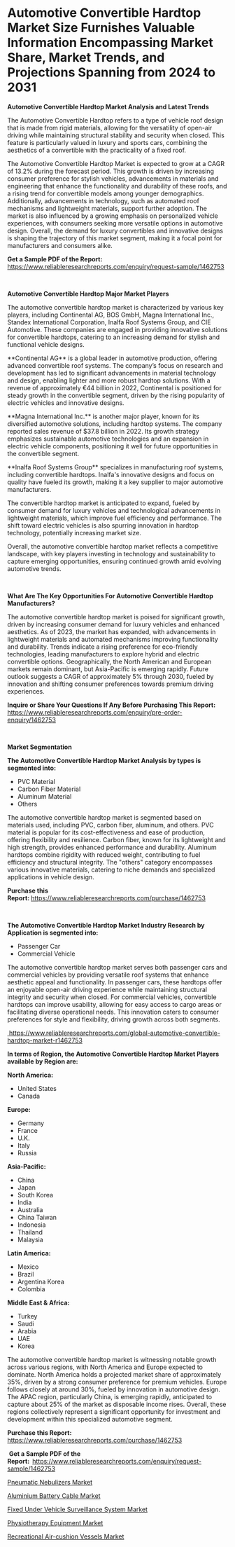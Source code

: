 <p><h1>Automotive Convertible Hardtop Market Size Furnishes Valuable Information Encompassing Market Share, Market Trends, and Projections Spanning from 2024 to 2031</h1></p><p><strong>Automotive Convertible Hardtop Market Analysis and Latest Trends</strong></p>
<p><p>The Automotive Convertible Hardtop refers to a type of vehicle roof design that is made from rigid materials, allowing for the versatility of open-air driving while maintaining structural stability and security when closed. This feature is particularly valued in luxury and sports cars, combining the aesthetics of a convertible with the practicality of a fixed roof. </p><p>The Automotive Convertible Hardtop Market is expected to grow at a CAGR of 13.2% during the forecast period. This growth is driven by increasing consumer preference for stylish vehicles, advancements in materials and engineering that enhance the functionality and durability of these roofs, and a rising trend for convertible models among younger demographics. Additionally, advancements in technology, such as automated roof mechanisms and lightweight materials, support further adoption. The market is also influenced by a growing emphasis on personalized vehicle experiences, with consumers seeking more versatile options in automotive design. Overall, the demand for luxury convertibles and innovative designs is shaping the trajectory of this market segment, making it a focal point for manufacturers and consumers alike.</p></p>
<p><strong>Get a Sample PDF of the Report:&nbsp;</strong> <a href="https://www.reliableresearchreports.com/enquiry/request-sample/1462753?utm_campaign=123&utm_medium=2&utm_source=Github&utm_content=ia&utm_term=04112024&utm_id=automotive-convertible-hardtop">https://www.reliableresearchreports.com/enquiry/request-sample/1462753</a></p>
<p>&nbsp;</p>
<p><strong>Automotive Convertible Hardtop Major Market Players</strong></p>
<p><p>The automotive convertible hardtop market is characterized by various key players, including Continental AG, BOS GmbH, Magna International Inc., Standex International Corporation, Inalfa Roof Systems Group, and CIE Automotive. These companies are engaged in providing innovative solutions for convertible hardtops, catering to an increasing demand for stylish and functional vehicle designs.</p><p>**Continental AG** is a global leader in automotive production, offering advanced convertible roof systems. The company’s focus on research and development has led to significant advancements in material technology and design, enabling lighter and more robust hardtop solutions. With a revenue of approximately €44 billion in 2022, Continental is positioned for steady growth in the convertible segment, driven by the rising popularity of electric vehicles and innovative designs.</p><p>**Magna International Inc.** is another major player, known for its diversified automotive solutions, including hardtop systems. The company reported sales revenue of $37.8 billion in 2022. Its growth strategy emphasizes sustainable automotive technologies and an expansion in electric vehicle components, positioning it well for future opportunities in the convertible segment.</p><p>**Inalfa Roof Systems Group** specializes in manufacturing roof systems, including convertible hardtops. Inalfa's innovative designs and focus on quality have fueled its growth, making it a key supplier to major automotive manufacturers. </p><p>The convertible hardtop market is anticipated to expand, fueled by consumer demand for luxury vehicles and technological advancements in lightweight materials, which improve fuel efficiency and performance. The shift toward electric vehicles is also spurring innovation in hardtop technology, potentially increasing market size.</p><p>Overall, the automotive convertible hardtop market reflects a competitive landscape, with key players investing in technology and sustainability to capture emerging opportunities, ensuring continued growth amid evolving automotive trends.</p></p>
<p>&nbsp;</p>
<p><strong>What Are The Key Opportunities For Automotive Convertible Hardtop Manufacturers?</strong></p>
<p><p>The automotive convertible hardtop market is poised for significant growth, driven by increasing consumer demand for luxury vehicles and enhanced aesthetics. As of 2023, the market has expanded, with advancements in lightweight materials and automated mechanisms improving functionality and durability. Trends indicate a rising preference for eco-friendly technologies, leading manufacturers to explore hybrid and electric convertible options. Geographically, the North American and European markets remain dominant, but Asia-Pacific is emerging rapidly. Future outlook suggests a CAGR of approximately 5% through 2030, fueled by innovation and shifting consumer preferences towards premium driving experiences.</p></p>
<p><strong>Inquire or Share Your Questions If Any Before Purchasing This Report:</strong> <a href="https://www.reliableresearchreports.com/enquiry/pre-order-enquiry/1462753?utm_campaign=123&utm_medium=2&utm_source=Github&utm_content=ia&utm_term=04112024&utm_id=automotive-convertible-hardtop">https://www.reliableresearchreports.com/enquiry/pre-order-enquiry/1462753</a></p>
<p>&nbsp;</p>
<p><strong>Market Segmentation</strong></p>
<p><strong>The Automotive Convertible Hardtop Market Analysis by types is segmented into:</strong></p>
<p><ul><li>PVC Material</li><li>Carbon Fiber Material</li><li>Aluminum Material</li><li>Others</li></ul></p>
<p><p>The automotive convertible hardtop market is segmented based on materials used, including PVC, carbon fiber, aluminum, and others. PVC material is popular for its cost-effectiveness and ease of production, offering flexibility and resilience. Carbon fiber, known for its lightweight and high strength, provides enhanced performance and durability. Aluminum hardtops combine rigidity with reduced weight, contributing to fuel efficiency and structural integrity. The "others" category encompasses various innovative materials, catering to niche demands and specialized applications in vehicle design.</p></p>
<p><strong>Purchase this Report:&nbsp;</strong><a href="https://www.reliableresearchreports.com/purchase/1462753?utm_campaign=123&utm_medium=2&utm_source=Github&utm_content=ia&utm_term=04112024&utm_id=automotive-convertible-hardtop">https://www.reliableresearchreports.com/purchase/1462753</a></p>
<p>&nbsp;</p>
<p><strong>The Automotive Convertible Hardtop Market Industry Research by Application is segmented into:</strong></p>
<p><ul><li>Passenger Car</li><li>Commercial Vehicle</li></ul></p>
<p><p>The automotive convertible hardtop market serves both passenger cars and commercial vehicles by providing versatile roof systems that enhance aesthetic appeal and functionality. In passenger cars, these hardtops offer an enjoyable open-air driving experience while maintaining structural integrity and security when closed. For commercial vehicles, convertible hardtops can improve usability, allowing for easy access to cargo areas or facilitating diverse operational needs. This innovation caters to consumer preferences for style and flexibility, driving growth across both segments.</p></p>
<p><a href="https://www.reliableresearchreports.com/global-automotive-convertible-hardtop-market-r1462753?utm_campaign=123&utm_medium=2&utm_source=Github&utm_content=ia&utm_term=04112024&utm_id=automotive-convertible-hardtop">&nbsp;https://www.reliableresearchreports.com/global-automotive-convertible-hardtop-market-r1462753</a></p>
<p><strong>In terms of Region, the Automotive Convertible Hardtop Market Players available by Region are:</strong></p>
<p>
    <p> <strong> North America: </strong>
        <ul>
            <li>United States</li>
            <li>Canada</li>
        </ul>
        </p> 
    <p> <strong> Europe: </strong>
        <ul>
            <li>Germany</li>
            <li>France</li>
            <li>U.K.</li>
            <li>Italy</li>
            <li>Russia</li>
        </ul>
        </p> 
    <p> <strong> Asia-Pacific: </strong>
        <ul>
            <li>China</li>
            <li>Japan</li>
            <li>South Korea</li>
            <li>India</li>
            <li>Australia</li>
            <li>China Taiwan</li>
            <li>Indonesia</li>
            <li>Thailand</li>
            <li>Malaysia</li>
        </ul>
        </p> 
    <p> <strong> Latin America: </strong>
        <ul>
            <li>Mexico</li>
            <li>Brazil</li>
            <li>Argentina Korea</li>
            <li>Colombia</li>
        </ul>
        </p> 
    <p> <strong> Middle East & Africa: </strong>
        <ul>
            <li>Turkey</li>
            <li>Saudi</li>
            <li>Arabia</li>
            <li>UAE</li>
            <li>Korea</li>
        </ul>
    </p>
    </p>
<p><p>The automotive convertible hardtop market is witnessing notable growth across various regions, with North America and Europe expected to dominate. North America holds a projected market share of approximately 35%, driven by a strong consumer preference for premium vehicles. Europe follows closely at around 30%, fueled by innovation in automotive design. The APAC region, particularly China, is emerging rapidly, anticipated to capture about 25% of the market as disposable income rises. Overall, these regions collectively represent a significant opportunity for investment and development within this specialized automotive segment.</p></p>
<p><strong>Purchase this Report: </strong><a href="https://www.reliableresearchreports.com/purchase/1462753?utm_campaign=123&utm_medium=2&utm_source=Github&utm_content=ia&utm_term=04112024&utm_id=automotive-convertible-hardtop">https://www.reliableresearchreports.com/purchase/1462753</a></p>
<p>&nbsp;<strong>Get a Sample PDF of the Report:&nbsp;&nbsp;</strong><a href="https://www.reliableresearchreports.com/enquiry/request-sample/1462753?utm_campaign=123&utm_medium=2&utm_source=Github&utm_content=ia&utm_term=04112024&utm_id=automotive-convertible-hardtop">https://www.reliableresearchreports.com/enquiry/request-sample/1462753</a></p>
<p><strong></strong></p>
<p><p><a href="https://issuu.com/reportprime-2/docs/pneumatic-nebulizers-market-size-20_62ea45c7e00167?utm_campaign=123&utm_medium=2&utm_source=Github&utm_content=ia&utm_term=04112024&utm_id=automotive-convertible-hardtop">Pneumatic Nebulizers Market</a></p><p><a href="https://github.com/JamesCox407/Market-Research-Report-List-1/blob/main/aluminium-battery-cable-market.md?utm_campaign=123&utm_medium=2&utm_source=Github&utm_content=ia&utm_term=04112024&utm_id=automotive-convertible-hardtop">Aluminium Battery Cable Market</a></p><p><a href="https://github.com/tacitam515l/Market-Research-Report-List-1/blob/main/fixed-under-vehicle-surveillance-system-market.md?utm_campaign=123&utm_medium=2&utm_source=Github&utm_content=ia&utm_term=04112024&utm_id=automotive-convertible-hardtop">Fixed Under Vehicle Surveillance System Market</a></p><p><a href="https://issuu.com/reportprime-2/docs/physiotherapy-equipment-market-size_fc1dcf221b0fda?utm_campaign=123&utm_medium=2&utm_source=Github&utm_content=ia&utm_term=04112024&utm_id=automotive-convertible-hardtop">Physiotherapy Equipment Market</a></p><p><a href="https://www.linkedin.com/pulse/global-recreational-air-cushion-vessels-market-analysis-key-lerge?utm_campaign=123&utm_medium=2&utm_source=Github&utm_content=ia&utm_term=04112024&utm_id=automotive-convertible-hardtop">Recreational Air-cushion Vessels Market</a></p></p>
